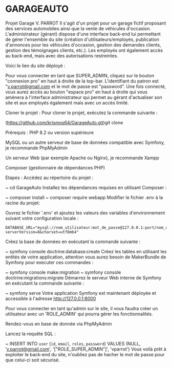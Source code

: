 # GARAGEAUTO

Projet Garage V. PARROT
Il s'agit d'un projet pour un garage fictif proposant des services automobiles ainsi que la vente de véhicules d'occasion. L'administrateur (gérant) dispose d'une interface back-end lui permettant de gérer l'ensemble du site (création d'utilisateurs/employés, publication d'annonces pour les véhicules d'occasion, gestion des demandes clients, gestion des témoignages clients, etc.). Les employés ont également accès au back-end, mais avec des autorisations restreintes.

Voici le lien du site déployé : 

Pour vous connecter en tant que SUPER_ADMIN, cliquez sur le bouton "connexion pro" en haut à droite de la top-bar. L'identifiant du patron est "v.parrot@gmail.com et le mot de passe est "password". Une fois connecté, vous aurez accès au bouton "espace pro" en haut à droite qui vous amènera à l'interface administrateur qui permet au gérant d'actualiser son site et aux employés également mais avec un accès limité.

Cloner le projet :
Pour cloner le projet, exécutez la commande suivante :

(https://github.com/krismos64/GarageAuto.git)git clone

Prérequis :
PHP 8.2 ou version supérieure

MySQL ou un autre serveur de base de données compatible avec Symfony, je recommande PhpMyAdmin

Un serveur Web (par exemple Apache ou Nginx), je recommande Xampp

Composer (gestionnaire de dépendances PHP)

Etapes :
Accédez au répertoire du projet :

~ cd GarageAuto
Installez les dépendances requises en utilisant Composer :

~ composer install
~ composer require webapp
Modifier le fichier .env à la racine du projet:

Ouvrez le fichier '.env' et ajoutez les valeurs des variables d'environnement suivant votre configuration locale :

    DATABASE_URL="mysql://nom_utilisateur:mot_de_passe@127.0.0.1:port/nom_du_projet?serverVersion=8&charset=utf8mb4"

Créez la base de données en exécutant la commande suivante :

~ symfony console doctrine:database:create
Créez les tables en utilisant les entités de votre application, attention vous aurez besoin de MakerBundle de Symfony pour executer ces commandes :

~ symfony console make:migration
~ symfony console doctrine:migrations:migrate
Démarrez le serveur Web interne de Symfony en exécutant la commande suivante :

~ symfony serve
Votre application Symfony est maintenant déployée et accessible à l'adresse http://127.0.0.1:8000

Pour vous connecter en tant qu'admin sur le site, il vous faudra créer un utilisateur avec un 'ROLE_ADMIN' qui pourra gérer les fonctionnalités.

Rendez-vous en base de donnée via PhpMyAdmin

Lancez la requête SQL :

~ INSERT INTO `user` (`id`, `email`, `roles`, `password`) VALUES (NULL, ‘v.parrot@gmail.com', '[\"ROLE_SUPER_ADMIN\"]', 'vparrot')
Vous voilà prêt à exploiter le back-end du site, n'oubliez pas de hacher le mot de passe pour que celui-ci soit sécurisé.

